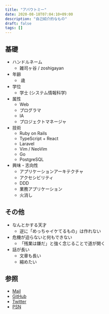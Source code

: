 ```yaml
---
title: "アバウトミー"
date: 2020-08-18T07:04:10+09:00
description: "自己紹介的なもの"
draft: false
tags: []
---
```


## 基礎

* ハンドルネーム
  * 雑司ヶ谷 / zoshigayan
* 年齢
  * <span id="age"></span>&nbsp;歳
* 学位
  * 学士 (システム情報科学)
* 属性
  * Web
  * プログラマ
  * IA
  * プロジェクトマネージャ
* 技術
  * Ruby on Rails
  * TypeScript + React
  * Laravel
  * Vim / NeoVim
  * Go
  * PostgreSQL
* 興味・志向性
  * アプリケーションアーキテクチャ
  * アクセシビリティ
  * DDD
  * 業務アプリケーション
  * 火消し

## その他

* なんとかする天才
  * 逆に「めっちゃイケてるもの」は作れない
* 危機が迫らないと何もできない
  * 「残業は嫌だ」と強く念じることで道が開く
* 話が長い
  * 文章も長い
  * 縮めたい

## 参照

* [Mail](mailto:hello@zoshigayan.net)
* [GitHub](https://github.com/zoshigayan)
* [Twitter](https://twitter.com/zoshigayan)
* [PSN](https://my.playstation.com/profile/zoshigayan)
